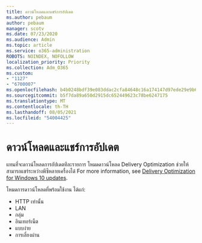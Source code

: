 ```yaml
---
title: ดาวน์โหลดและแชร์การอัปเดต
ms.author: pebaum
author: pebaum
manager: scotv
ms.date: 07/23/2020
ms.audience: Admin
ms.topic: article
ms.service: o365-administration
ROBOTS: NOINDEX, NOFOLLOW
localization_priority: Priority
ms.collection: Adm_O365
ms.custom:
- "1127"
- "6700007"
ms.openlocfilehash: b4b0248bdf39e083ddac2cfa84648c16a174147d97ede29e9b62e65ffd33d9f5
ms.sourcegitcommit: b5f7da89a650d2915dc652449623c78be6247175
ms.translationtype: MT
ms.contentlocale: th-TH
ms.lasthandoff: 08/05/2021
ms.locfileid: "54004425"
---
```

# <a name="download-and-share-updates"></a>ดาวน์โหลดและแชร์การอัปเดต

แทนที่จะดาวน์โหลดการอัปเดตทีละรายการ โหมดดาวน์โหลด Delivery Optimization ช่วยให้สามารถแชร์ระหว่างพีซีหลายเครื่องได้ For more information, see [Delivery Optimization for Windows 10 updates](https://docs.microsoft.com/windows/deployment/update/waas-delivery-optimization).  

โหมดการดาวน์โหลดที่พร้อมใช้งาน ได้แก่:  
- HTTP เท่านั้น  
- LAN  
- กลุ่ม  
- อินเทอร์เน็ต  
- แบบง่าย  
- การเลี่ยงผ่าน